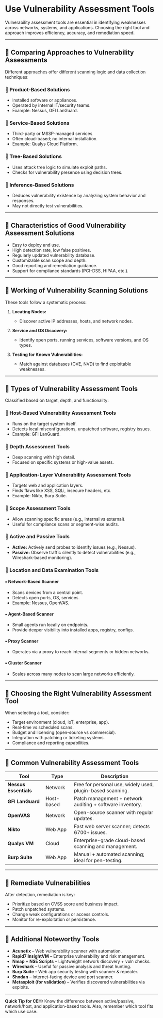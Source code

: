 # Use Vulnerability Assessment Tools

Vulnerability assessment tools are essential in identifying weaknesses across networks, systems, and applications. Choosing the right tool and approach improves efficiency, accuracy, and remediation speed.

---

## 🔹 Comparing Approaches to Vulnerability Assessments

Different approaches offer different scanning logic and data collection techniques:

### 🔸 Product-Based Solutions
- Installed software or appliances.
- Operated by internal IT/security teams.
- Example: Nessus, GFI LanGuard.

### 🔸 Service-Based Solutions
- Third-party or MSSP-managed services.
- Often cloud-based; no internal installation.
- Example: Qualys Cloud Platform.

### 🔸 Tree-Based Solutions
- Uses attack tree logic to simulate exploit paths.
- Checks for vulnerability presence using decision trees.

### 🔸 Inference-Based Solutions
- Deduces vulnerability existence by analyzing system behavior and responses.
- May not directly test vulnerabilities.

---

## 🔹 Characteristics of Good Vulnerability Assessment Solutions

- Easy to deploy and use.
- High detection rate, low false positives.
- Regularly updated vulnerability database.
- Customizable scan scope and depth.
- Good reporting and remediation guidance.
- Support for compliance standards (PCI-DSS, HIPAA, etc.).

---

## 🔹 Working of Vulnerability Scanning Solutions

These tools follow a systematic process:

1. **Locating Nodes:**
   - Discover active IP addresses, hosts, and network nodes.

2. **Service and OS Discovery:**
   - Identify open ports, running services, software versions, and OS types.

3. **Testing for Known Vulnerabilities:**
   - Match against databases (CVE, NVD) to find exploitable weaknesses.

---

## 🔹 Types of Vulnerability Assessment Tools

Classified based on target, depth, and functionality:

### 🔸 Host-Based Vulnerability Assessment Tools
- Runs on the target system itself.
- Detects local misconfigurations, unpatched software, registry issues.
- Example: GFI LanGuard.

### 🔸 Depth Assessment Tools
- Deep scanning with high detail.
- Focused on specific systems or high-value assets.

### 🔸 Application-Layer Vulnerability Assessment Tools
- Targets web and application layers.
- Finds flaws like XSS, SQLi, insecure headers, etc.
- Example: Nikto, Burp Suite.

### 🔸 Scope Assessment Tools
- Allow scanning specific areas (e.g., internal vs external).
- Useful for compliance scans or segment-wise audits.

### 🔸 Active and Passive Tools
- **Active:** Actively send probes to identify issues (e.g., Nessus).
- **Passive:** Observe traffic silently to detect vulnerabilities (e.g., Wireshark-based monitoring).

### 🔸 Location and Data Examination Tools

#### ▪️ Network-Based Scanner
- Scans devices from a central point.
- Detects open ports, OS, services.
- Example: Nessus, OpenVAS.

#### ▪️ Agent-Based Scanner
- Small agents run locally on endpoints.
- Provide deeper visibility into installed apps, registry, configs.

#### ▪️ Proxy Scanner
- Operates via a proxy to reach internal segments or hidden networks.

#### ▪️ Cluster Scanner
- Scales across many nodes to scan large networks efficiently.

---

## 🔹 Choosing the Right Vulnerability Assessment Tool

When selecting a tool, consider:
- Target environment (cloud, IoT, enterprise, app).
- Real-time vs scheduled scans.
- Budget and licensing (open-source vs commercial).
- Integration with patching or ticketing systems.
- Compliance and reporting capabilities.

---

## 🔹 Common Vulnerability Assessment Tools

| Tool | Type | Description |
|------|------|-------------|
| **Nessus Essentials** | Network | Free for personal use, widely used, plugin-based scanning. |
| **GFI LanGuard** | Host-based | Patch management + network auditing + software inventory. |
| **OpenVAS** | Network | Open-source scanner with regular updates. |
| **Nikto** | Web App | Fast web server scanner; detects 6700+ issues. |
| **Qualys VM** | Cloud | Enterprise-grade cloud-based scanning and management. |
| **Burp Suite** | Web App | Manual + automated scanning; ideal for pen-testing. |

---

## 🔹 Remediate Vulnerabilities

After detection, remediation is key:
- Prioritize based on CVSS score and business impact.
- Patch unpatched systems.
- Change weak configurations or access controls.
- Monitor for re-exploitation or persistence.

---

## 🔹 Additional Noteworthy Tools

- **Acunetix** – Web vulnerability scanner with automation.
- **Rapid7 InsightVM** – Enterprise vulnerability and risk management.
- **Nmap + NSE Scripts** – Lightweight network discovery + vuln checks.
- **Wireshark** – Useful for passive analysis and threat hunting.
- **Burp Suite** – Web app security testing with scanner & repeater.
- **Shodan** – Internet-facing device and port scanner.
- **Metasploit (for validation)** – Verifies discovered vulnerabilities via exploits.

---

**Quick Tip for CEH:** Know the difference between active/passive, network/host, and application-based tools. Also, remember which tool fits which use case.

